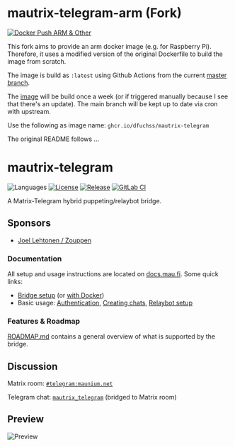 # mautrix-telegram-arm (Fork)
[![Docker Push ARM & Other](https://github.com/dfuchss/mautrix-telegram-arm/actions/workflows/deploy-docker.yml/badge.svg)](https://github.com/dfuchss/mautrix-telegram-arm/actions/workflows/deploy-docker.yml)

This fork aims to provide an arm docker image (e.g. for Raspberry Pi).
Therefore, it uses a modified version of the original Dockerfile to build the image from scratch.

The image is build as `:latest` using Github Actions from the current [master branch](https://github.com/dfuchss/mautrix-telegram-arm/tree/master).

The [image](https://github.com/dfuchss/mautrix-telegram-arm/pkgs/container/mautrix-telegram) will be build once a week (or if triggered manually because I see that there's an update).
The main branch will be kept up to date via cron with upstream.

Use the following as image name: `ghcr.io/dfuchss/mautrix-telegram`

The original README follows ...

# mautrix-telegram
![Languages](https://img.shields.io/github/languages/top/mautrix/telegram.svg)
[![License](https://img.shields.io/github/license/mautrix/telegram.svg)](LICENSE)
[![Release](https://img.shields.io/github/release/mautrix/telegram/all.svg)](https://github.com/mautrix/telegram/releases)
[![GitLab CI](https://mau.dev/mautrix/telegram/badges/master/pipeline.svg)](https://mau.dev/mautrix/telegram/container_registry)

A Matrix-Telegram hybrid puppeting/relaybot bridge.

## Sponsors
* [Joel Lehtonen / Zouppen](https://github.com/zouppen)

### Documentation
All setup and usage instructions are located on
[docs.mau.fi](https://docs.mau.fi/bridges/python/telegram/index.html).
Some quick links:

* [Bridge setup](https://docs.mau.fi/bridges/python/setup/index.html?bridge=telegram)
  (or [with Docker](https://docs.mau.fi/bridges/python/setup/docker.html?bridge=telegram))
* Basic usage: [Authentication](https://docs.mau.fi/bridges/python/telegram/authentication.html),
  [Creating chats](https://docs.mau.fi/bridges/python/telegram/creating-and-managing-chats.html),
  [Relaybot setup](https://docs.mau.fi/bridges/python/telegram/relay-bot.html)

### Features & Roadmap
[ROADMAP.md](https://github.com/mautrix/telegram/blob/master/ROADMAP.md)
contains a general overview of what is supported by the bridge.

## Discussion
Matrix room: [`#telegram:maunium.net`](https://matrix.to/#/#telegram:maunium.net)

Telegram chat: [`mautrix_telegram`](https://t.me/mautrix_telegram) (bridged to Matrix room)

## Preview
![Preview](preview.png)
